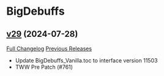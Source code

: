 # BigDebuffs

## [v29](https://github.com/jordonwow/bigdebuffs/tree/v29) (2024-07-28)
[Full Changelog](https://github.com/jordonwow/bigdebuffs/compare/v28...v29) [Previous Releases](https://github.com/jordonwow/bigdebuffs/releases)

- Update BigDebuffs\_Vanilla.toc to interface version 11503  
- TWW Pre Patch (#761)  

